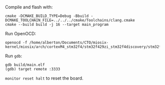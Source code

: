 Compile and flash with:

```shell
cmake -DCMAKE_BUILD_TYPE=Debug -Bbuild -DCMAKE_TOOLCHAIN_FILE=../../../cmake/Toolchains/clang.cmake
cmake --build build -j 16 --target main_program
```

Run OpenOCD:

```shell
openocd -f /home/alberton/Documents/CTO/miosix-kernel/miosix/arch/cortexM4_stm32f4/stm32f429zi_stm32f4discovery/stm32f4discovery.cfg
```

Run `gdb`:

```shell
gdb build/main.elf
(gdb) target remote :3333
```

`monitor reset halt` to reset the board.
